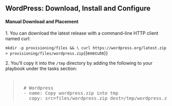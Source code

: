 ## WordPress: Download, Install and Configure

#### Manual Download and Placement

1\. You can download the latest release with a command-line HTTP client named curl:

`mkdir -p provisioning/files && \
curl https://wordpress.org/latest.zip > provisioning/files/wordpress.zip`{{execute}}

2\. You’ll copy it into the `/tmp` directory by adding the following to your playbook under the tasks section:

<pre class="file" data-filename="playbook.yml"><blockquote>
  # Wordpress
  - name: Copy wordpress.zip into tmp
    copy: src=files/wordpress.zip dest=/tmp/wordpress.zip
</blockquote></pre>
